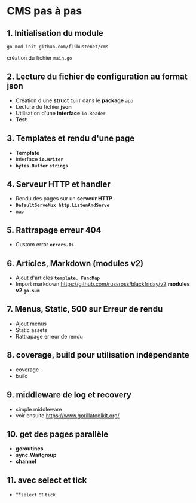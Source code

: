 # CMS pas à pas

## 1. Initialisation du module

`go mod init github.com/flibustenet/cms`

création du fichier `main.go`

## 2. Lecture du fichier de configuration au format json

- Création d'une **struct** `Conf` dans le **package** `app`
- Lecture du fichier **json**
- Utilisation d'une **interface** `io.Reader`
- **Test**


## 3. Templates et rendu d'une page

- **Template**
- interface **`io.Writer`**
- **`bytes.Buffer`** **`strings`**

## 4. Serveur HTTP et handler

- Rendu des pages sur un **serveur HTTP**
- **`DefaultServeMux http.ListenAndServe`**
- **`map`**

## 5. Rattrapage erreur 404

- Custom error **`errors.Is`**

## 6. Articles, Markdown (modules v2)

- Ajout d'articles **`template. FuncMap`**
- Import markdown https://github.com/russross/blackfriday/v2 **modules v2** **`go.sum`**

## 7. Menus, Static, 500 sur Erreur de rendu

- Ajout menus
- Static assets
- Rattrapage erreur de rendu

## 8. coverage, build pour utilisation indépendante

- coverage
- build

## 9. middleware de log et recovery

- simple middleware
- voir ensuite https://www.gorillatoolkit.org/

## 10. get des pages parallèle

- **goroutines**
- **sync.Waitgroup**
- **channel**

## 11. avec select et tick

- **`select` et `tick`

